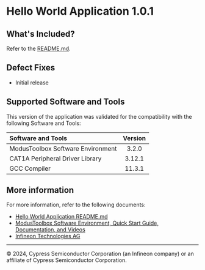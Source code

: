 # Hello World Application 1.0.1

## What's Included?

Refer to the [README.md](./README.md).

## Defect Fixes

* Initial release

## Supported Software and Tools

This version of the application was validated for the compatibility with the following Software and Tools:

| Software and Tools                                      | Version |
| :---                                                    | :----:  |
| ModusToolbox Software Environment                       | 3.2.0   |
| CAT1A Peripheral Driver Library                         | 3.12.1  |
| GCC Compiler                                            | 11.3.1  |

## More information

For more information, refer to the following documents:

* [Hello World Application README.md](./README.md)
* [ModusToolbox Software Environment, Quick Start Guide, Documentation, and Videos](https://www.infineon.com/cms/en/design-support/tools/sdk/modustoolbox-software)
* [Infineon Technologies AG](https://www.infineon.com)

---
© 2024, Cypress Semiconductor Corporation (an Infineon company) or an affiliate of Cypress Semiconductor Corporation.
